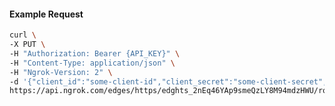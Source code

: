 <!-- Code generated for API Clients. DO NOT EDIT. -->

#### Example Request

```bash
curl \
-X PUT \
-H "Authorization: Bearer {API_KEY}" \
-H "Content-Type: application/json" \
-H "Ngrok-Version: 2" \
-d '{"client_id":"some-client-id","client_secret":"some-client-secret","enabled":true,"issuer":"https://accounts.google.com","scopes":["profile"]}' \
https://api.ngrok.com/edges/https/edghts_2nEq46YAp9smeQzLY8M94mdzHWU/routes/edghtsrt_2nEq46LaMpjHgIbwft8xq3Usku7/oidc
```

